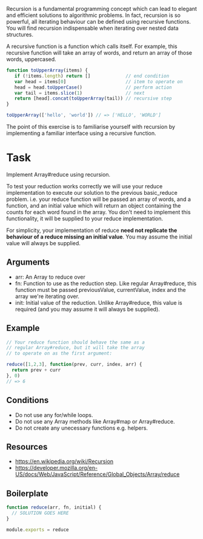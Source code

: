 Recursion is a fundamental programming concept which can lead to elegant and efficient solutions to algorithmic problems. In fact, recursion is so powerful, all iterating behaviour can be defined using recursive functions. You will find recursion indispensable when iterating over nested data structures.

A recursive function is a function which calls itself. For example, this recursive function will take an array of words, and return an array of those words, uppercased.

``` js
function toUpperArray(items) {
   if (!items.length) return []             // end condition
   var head = items[0]                      // item to operate on
   head = head.toUpperCase()                // perform action
   var tail = items.slice(1)                // next
   return [head].concat(toUpperArray(tail)) // recursive step
}

toUpperArray(['hello', 'world']) // => ['HELLO', 'WORLD']
```

The point of this exercise is to familiarise yourself with recursion by implementing a familiar interface using a recursive function.

# Task

Implement Array#reduce using recursion.

To test your reduction works correctly we will use your reduce implementation to execute our solution to the previous basic_reduce problem. i.e. your reduce function will be passed an array of words, and a function, and an initial value which will return an object containing the counts for each word found in the array. You don't need to implement this functionality, it will be supplied to your reduce implementation.

For simplicity, your implementation of reduce **need not replicate the behaviour of a reduce missing an initial value**. You may assume the initial value will always be supplied.

## Arguments

* arr: An Array to reduce over
* fn: Function to use as the reduction step. Like regular Array#reduce, this function must be passed previousValue, currentValue, index and the array we're iterating over.
* init: Initial value of the reduction. Unlike Array#reduce, this value is required (and you may assume it will always be supplied).

## Example

``` js
// Your reduce function should behave the same as a
// regular Array#reduce, but it will take the array
// to operate on as the first argument:

reduce([1,2,3], function(prev, curr, index, arr) {
  return prev + curr
}, 0)
// => 6
```

## Conditions

* Do not use any for/while loops.
* Do not use any Array methods like Array#map or Array#reduce.
* Do not create any unecessary functions e.g. helpers.

## Resources

* https://en.wikipedia.org/wiki/Recursion
* https://developer.mozilla.org/en-US/docs/Web/JavaScript/Reference/Global_Objects/Array/reduce

## Boilerplate

``` js
function reduce(arr, fn, initial) {
  // SOLUTION GOES HERE
}

module.exports = reduce
```